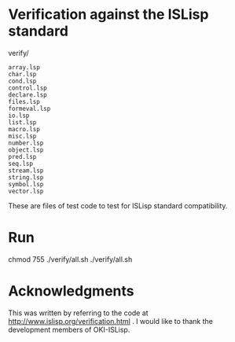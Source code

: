 # Verification against the ISLisp standard

verify/

```
array.lsp
char.lsp
cond.lsp
control.lsp
declare.lsp
files.lsp
formeval.lsp
io.lsp
list.lsp
macro.lsp
misc.lsp
number.lsp
object.lsp
pred.lsp
seq.lsp
stream.lsp
string.lsp
symbol.lsp
vector.lsp
```

These are files of test code to test for ISLisp standard compatibility.

# Run
chmod 755 ./verify/all.sh
./verify/all.sh

# Acknowledgments

This was written by referring to the code at
http://www.islisp.org/verification.html .
I would like to thank the development members of OKI-ISLisp.
